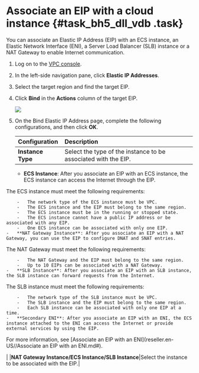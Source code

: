 # Associate an EIP with a cloud instance {#task_bh5_dll_vdb .task}

You can associate an Elastic IP Address \(EIP\) with an ECS instance, an Elastic Network Interface \(ENI\), a Server Load Balancer \(SLB\) instance or a NAT Gateway to enable Internet communication.

1.  Log on to the [VPC console](https://partners-intl.console.aliyun.com/#/vpc).
2.  In the left-side navigation pane, click **Elastic IP Addresses**.
3.  Select the target region and find the target EIP.
4.  Click **Bind** in the **Actions** column of the target EIP. 

    ![](http://static-aliyun-doc.oss-cn-hangzhou.aliyuncs.com/assets/img/12805/155874855235585_en-US.png)

5.  On the Bind Elastic IP Address page, complete the following configurations, and then click **OK**. 

    |Configuration|Description|
    |:------------|:----------|
    |**Instance Type**| Select the type of the instance to be associated with the EIP.

     -   **ECS Instance**: After you associate an EIP with an ECS instance, the ECS instance can access the Internet through the EIP.

The ECS instance must meet the following requirements:

        -   The network type of the ECS instance must be VPC.
        -   The ECS instance and the EIP must belong to the same region.
        -   The ECS instance must be in the running or stopped state.
        -   The ECS instance cannot have a public IP address or be associated with any EIP.
        -   One ECS instance can be associated with only one EIP.
    -   **NAT Gateway Instance**: After you associate an EIP with a NAT Gateway, you can use the EIP to configure DNAT and SNAT entries.

The NAT Gateway must meet the following requirements:

        -   The NAT Gateway and the EIP must belong to the same region.
        -   Up to 10 EIPs can be associated with a NAT Gateway.
    -   **SLB Instance**: After you associate an EIP with an SLB instance, the SLB instance can forward requests from the Internet.

The SLB instance must meet the following requirements:

        -   The network type of the SLB instance must be VPC.
        -   The SLB instance and the EIP must belong to the same region.
        -   Each SLB instance can be associated with only one EIP at a time.
    -   **Secondary ENI**: After you associate an EIP with an ENI, the ECS instance attached to the ENI can access the Internet or provide external services by using the EIP.

For more information, see [Associate an EIP with an ENI](reseller.en-US//Associate an EIP with an ENI.md#).

 |
    |**NAT Gateway Instance/ECS Instance/SLB Instance**|Select the instance to be associated with the EIP.|


